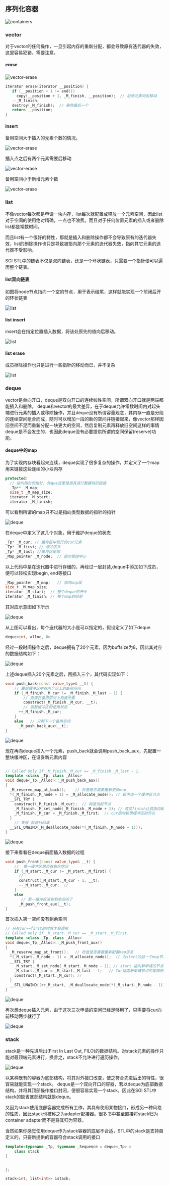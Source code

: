 

## 序列化容器


![containers](image/containers.png)

### vector
 
 对于vector的任何操作，一旦引起内存的重新分配，都会导致原有迭代器的失效，这里容易犯错，需要注意。
 
 ##### erase
 
![vector-erase](image/vector_erase.png)
 
 ```cpp
iterator erase(iterator __position) {
    if (__position + 1 != end())
      copy(__position + 1, _M_finish, __position);  // 后序元素向前移动
    --_M_finish;
    destroy(_M_finish);  // 删除最后一个
    return __position;
} 
```

#### insert 

备用空间大于插入的元素个数的情况。

![vector-erase](image/vector_insert_1.png)


插入点之后有两个元素需要后移动

![vector-erase](image/vector_insert_2.png)


备用空间小于新增元素个数

![vector-erase](image/vector_insert_3.png)


### list

不像vector每次都是申请一块内存，list每次就配置或释放一个元素空间，因此list对于空间的使用绝对精确，一点也不浪费。而且对于任何位置元素的插入或者删除list都是常数时间。

而且list有一个很好的特性，那就是插入和删除操作都不会导致原有的迭代器失效，list的删除操作也只是导致被指向那个元素的迭代器失效，指向其它元素的迭代器不受影响。

SGI STL中的链表不仅是双向链表，还是一个环状链表，只需要一个指针便可以遍历整个链表。

#### list双向链表

如图将node节点指向一个空的节点，用于表示结尾，这样就能实现一个前闭后开的环状链表

![list](image/list.png)

#### list insert

insert会在指定位置插入数据，将该处原先的值向后移动。

![list](image/list_insert.png)


#### list erase 

成员擦除操作也只是进行一些指针的移动而已，并不复杂

![list](image/list_erase.png)

### deque 

vector是单向开口，deque是双向开口的连续线性空间，所谓双向开口就是两端都能插入和删除。
deque和vector的最大差异，在于deque允许常数时间内对起头端进行元素的插入或移除操作，并且deque没有所谓容量观念，其内存一直是分段的连续空间组合而成，随时可以增加一段的新的空间并链接起来，像vector那样因旧空间不足而重新分配一块更大的空间，然后复制元素再释放旧空间这样的事情deque是不会发生的，也因此deque没有必要提供所谓的空间保留(reserve)功能。



#### deque中的map 

为了实现内存块看起来连续，deque实现了很多复杂的操作，并定义了一个map用来链接这些连续的小块内存

```cpp
protected:
  // 指向指针的指针，deque这里使用其进行数据块的链接
  _Tp** _M_map;
  size_t _M_map_size;  
  iterator _M_start;
  iterator _M_finish;
```

可以看到所谓的map只不过是指向类型数据的指针的指针

![deque](image/deque_1.png)

在deque中定义了这几个对象，用于维护deque的状态

```cpp
_Tp* _M_cur; // 缓存区中现行的cur元素
_Tp* _M_first; // 缓冲区头
_Tp* _M_last; //缓冲区尾部
_Map_pointer _M_node;  // 指向管控中心
```

以上代码中是在迭代器中进行存储的，再经过一层封装,deque中添加如下成员，便可以轻松实现begin, end等接口

```cpp
_Map_pointer _M_map;   // 指向map段
size_t _M_map_size;
iterator _M_start;  // 整个deque的开头
iterator _M_finish; // 整个map的结尾
```


其对应示意图如下所示

![deque](image/deque_2.png)

从上图可以看出，每个迭代器的大小是可以指定的，假设定义了如下deque

```cpp
deque<int, alloc, 8>
```

经过一段时间操作之后，deque拥有了20个元素，因为buffsize为8，因此其对应的数据结构如下：

![deque](image/deque_3.png)


上述deque插入20个元素之后，再插入三个，其代码实现如下：

```cpp
void push_back(const value_type& __t) {
    // 最后缓冲区中有两个以上的备用空间
    if (_M_finish._M_cur != _M_finish._M_last - 1) {
        // 直接在备用空间上构造元素
        construct(_M_finish._M_cur, __t);
        // 调整缓冲区的使用状态
      ++_M_finish._M_cur;
    }
    else   // 只剩下一个备用空间
      _M_push_back_aux(__t);
}
```


![deque](image/deque_push_back.png)

现在再向deque插入一个元素，push_back就会调用push_back_aux，先配置一整块缓冲区，在设妥新元素内容

```cpp

// Called only if _M_finish._M_cur == _M_finish._M_last - 1.
template <class _Tp, class _Alloc>
void deque<_Tp,_Alloc>::_M_push_back_aux()
{
  _M_reserve_map_at_back();    // 检查是否需要重新更换map
  *(_M_finish._M_node + 1) = _M_allocate_node(); // 新申请一个缓冲区节点
  __STL_TRY {
    construct(_M_finish._M_cur);  // 构造当前节点
    _M_finish._M_set_node(_M_finish._M_node + 1); // 改变finish让其指向新节点，因为尾节点不再是原来的节点了
    _M_finish._M_cur = _M_finish._M_first;  // cur指向新增缓冲区的开头
  }
    // 失败 就进行回滚
  __STL_UNWIND(_M_deallocate_node(*(_M_finish._M_node + 1)));
}

```

![deque](image/deque_push_back_1.png)


接下来看看在deque前面插入数据的过程


```cpp
void push_front(const value_type& __t) {
    //  第一缓冲区是否有剩余空间
    if (_M_start._M_cur != _M_start._M_first) {
      // 
      construct(_M_start._M_cur - 1, __t);
      --_M_start._M_cur;  // 
    }
    else
       // 第一缓冲区没有剩余空间了
      _M_push_front_aux(__t);
}
```

首次插入第一空间没有剩余空间

```cpp
// 只有cur==first的时候才会调用
// Called only if _M_start._M_cur == _M_start._M_first.
template <class _Tp, class _Alloc>
void deque<_Tp,_Alloc>::_M_push_front_aux()
{
  _M_reserve_map_at_front();   // 检查是否需要重新配置map信息
  *(_M_start._M_node - 1) = _M_allocate_node();  // 为start的前一个map节点申请缓存信息
  __STL_TRY {
    _M_start._M_set_node(_M_start._M_node - 1); // start 指向新申请的节点
    _M_start._M_cur = _M_start._M_last - 1;   // Cur指向新申请节点的尾部倒数第一个元素，因为这个是前向迭代器
    construct(_M_start._M_cur); // 
  }
  __STL_UNWIND((++_M_start, _M_deallocate_node(*(_M_start._M_node - 1))));
} 
```

![deque](image/deque_push_front.png)

再次想deque插入元素，由于这次三次申请的空间已经足够用了，只需要将cur向前移动两步就行了


![deque](image/deque_push_front_1.png)


### stack

stack是一种先进后出(First In Last Out, FILO)的数据结构。对stack元素的操作只能对最顶端元素进行，换言之，stack不允许进行遍历操作。  

![deque](image/cpp-stack.png)

以某种既有的容器为底部结构，将其对外接口改变，使之符合先进后出的特性，很容易就能实现一个stack。 deque是一个双向开口的容器，若以deque为底部数据结构，并将其顶部操作接口封闭，便很容易实现一个stack，因此在SGI STL中stack的缺省底部结构就是deque。

又因为stack使用底部容器完成所有工作，其具有使用某物接口，形成另一种风格的性质，因此stack也被称之为adapter配接器。很多书中甚至直接将stack归为container adapter而不是将其归为容器。

当然如果你感觉使用deque作为stack容器的底层不合适，STL中的stack是支持自定义的，只要新提供的容器符合stack调用的接口

```cpp
template<typename _Tp, typename _Sequence = deque<_Tp> >
    class stack
{


};

stack<int, list<int>> istack;
```


    


